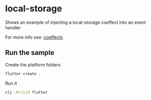 # local-storage

Shows an example of injecting a local-storage coeffect into an event handler

For more info see: [coeffects](http://day8.github.io/re-frame/Coeffects/)

## Run the sample

Create the platform folders

```bash
flutter create .
```

Run it

```bash
clj -M:cljd flutter
```
